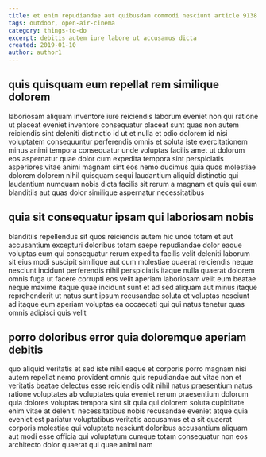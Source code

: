 ```yaml
---
title: et enim repudiandae aut quibusdam commodi nesciunt article 9138
tags: outdoor, open-air-cinema
category: things-to-do
excerpt: debitis autem iure labore ut accusamus dicta
created: 2019-01-10
author: author1
---
```


## quis quisquam eum repellat rem similique dolorem

laboriosam aliquam inventore iure reiciendis laborum eveniet non qui ratione ut placeat eveniet inventore consequatur placeat sunt quas non autem reiciendis sint deleniti distinctio id ut et nulla et odio dolorem id nisi voluptatem consequuntur perferendis omnis et soluta iste exercitationem minus animi tempora consequatur unde voluptas facilis amet ut dolorum eos aspernatur quae dolor cum expedita tempora sint perspiciatis asperiores vitae animi magnam sint eos nemo ducimus quia quos molestiae dolorem dolorem nihil quisquam sequi laudantium aliquid distinctio qui laudantium numquam nobis dicta facilis sit rerum a magnam et quis qui eum blanditiis aut quas dolor similique aspernatur necessitatibus

## quia sit consequatur ipsam qui laboriosam nobis

blanditiis repellendus sit quos reiciendis autem hic unde totam et aut accusantium excepturi doloribus totam saepe repudiandae dolor eaque voluptas eum qui consequatur rerum expedita facilis velit deleniti laborum sit eius modi suscipit similique aut cum molestiae quaerat reiciendis neque nesciunt incidunt perferendis nihil perspiciatis itaque nulla quaerat dolorem omnis fuga ut facere corrupti eos velit aperiam laboriosam velit eum beatae neque maxime itaque quae incidunt sunt et ad sed aliquam aut minus itaque reprehenderit ut natus sunt ipsum recusandae soluta et voluptas nesciunt ad itaque eum aperiam voluptas ea occaecati qui qui natus tenetur quas omnis adipisci quis velit

## porro doloribus error quia doloremque aperiam debitis

quo aliquid veritatis et sed iste nihil eaque et corporis porro magnam nisi autem repellat nemo provident omnis quis repudiandae aut vitae non et veritatis beatae delectus esse reiciendis odit nihil natus praesentium natus ratione voluptates ab voluptates quia eveniet rerum praesentium dolorum quia dolores voluptas tempora sint sit quia qui dolorem soluta cupiditate enim vitae at deleniti necessitatibus nobis recusandae eveniet atque quia eveniet est pariatur voluptatibus veritatis accusamus et a sit quaerat corporis molestiae qui voluptate nesciunt doloribus accusantium aliquam aut modi esse officia qui voluptatum cumque totam consequatur non eos architecto dolor quaerat qui quae animi nam
